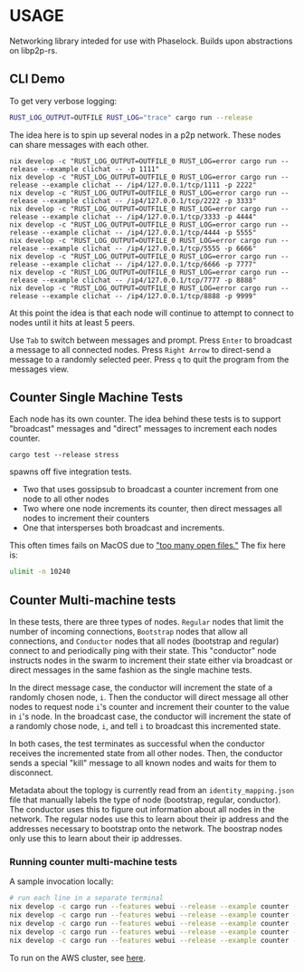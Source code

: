 # USAGE

Networking library inteded for use with Phaselock. Builds upon abstractions on libp2p-rs.

## CLI Demo

To get very verbose logging:

```bash
RUST_LOG_OUTPUT=OUTFILE RUST_LOG="trace" cargo run --release
```

The idea here is to spin up several nodes in a p2p network. These nodes can share messages with each other.

```
nix develop -c "RUST_LOG_OUTPUT=OUTFILE_0 RUST_LOG=error cargo run --release --example clichat -- -p 1111"
nix develop -c "RUST_LOG_OUTPUT=OUTFILE_0 RUST_LOG=error cargo run --release --example clichat -- /ip4/127.0.0.1/tcp/1111 -p 2222"
nix develop -c "RUST_LOG_OUTPUT=OUTFILE_0 RUST_LOG=error cargo run --release --example clichat -- /ip4/127.0.0.1/tcp/2222 -p 3333"
nix develop -c "RUST_LOG_OUTPUT=OUTFILE_0 RUST_LOG=error cargo run --release --example clichat -- /ip4/127.0.0.1/tcp/3333 -p 4444"
nix develop -c "RUST_LOG_OUTPUT=OUTFILE_0 RUST_LOG=error cargo run --release --example clichat -- /ip4/127.0.0.1/tcp/4444 -p 5555"
nix develop -c "RUST_LOG_OUTPUT=OUTFILE_0 RUST_LOG=error cargo run --release --example clichat -- /ip4/127.0.0.1/tcp/5555 -p 6666"
nix develop -c "RUST_LOG_OUTPUT=OUTFILE_0 RUST_LOG=error cargo run --release --example clichat -- /ip4/127.0.0.1/tcp/6666 -p 7777"
nix develop -c "RUST_LOG_OUTPUT=OUTFILE_0 RUST_LOG=error cargo run --release --example clichat -- /ip4/127.0.0.1/tcp/7777 -p 8888"
nix develop -c "RUST_LOG_OUTPUT=OUTFILE_0 RUST_LOG=error cargo run --release --example clichat -- /ip4/127.0.0.1/tcp/8888 -p 9999"
```

At this point the idea is that each node will continue to attempt to connect to nodes
until it hits at least 5 peers.

Use `Tab` to switch between messages and prompt. Press `Enter` to broadcast a message to all connected nodes.
Press `Right Arrow` to direct-send a message to a randomly selected peer.
Press `q` to quit the program from the messages view.

## Counter Single Machine Tests

Each node has its own counter. The idea behind these tests is to support "broadcast" messages and "direct" messages to increment each nodes counter.

`cargo test --release stress`

spawns off five integration tests.

- Two that uses gossipsub to broadcast a counter increment from one node to all other nodes
- Two where one node increments its counter, then direct messages all nodes to increment their counters
- One that intersperses both broadcast and increments.

This often times fails on MacOS due to ["too many open files."](https://github.com/EspressoSystems/phaselock-networking-demo/issues/18) The fix here is:

```bash
ulimit -n 10240
```

## Counter Multi-machine tests

In these tests, there are three types of nodes. `Regular` nodes that limit the number of incoming connections, `Bootstrap` nodes that allow all connections, and `Conductor` nodes that all nodes (bootstrap and regular) connect to and periodically ping with their state. This "conductor" node instructs nodes in the swarm to increment their state either via broadcast or direct messages in the same fashion as the single machine tests.

In the direct message case, the conductor will increment the state of a randomly chosen node, `i`. Then the conductor will direct message all other nodes to request node `i`'s counter and increment their counter to the value in `i`'s node. In the broadcast case, the conductor will increment the state of a randomly chose node, `i`, and tell `i` to broadcast this incremented state.

In both cases, the test terminates as successful when the conductor receives the incremented state from all other nodes. Then, the conductor sends a special "kill" message to all known nodes and waits for them to disconnect.

Metadata about the toplogy is currently read from an `identity_mapping.json` file that manually labels the type of node (bootstrap, regular, conductor). The conductor uses this to figure out information about all nodes in the network. The regular nodes use this to learn about their ip address and the addresses necessary to bootstrap onto the network. The boostrap nodes only use this to learn about their ip addresses.

### Running counter multi-machine tests

A sample invocation locally:

```bash
# run each line in a separate terminal
nix develop -c cargo run --features webui --release --example counter -- --bound_addr 127.0.0.1:9000 --node_type Bootstrap --num_nodes 5 --bootstrap 127.0.0.1:9000 --webui 127.0.0.1:8000
nix develop -c cargo run --features webui --release --example counter -- --bound_addr 127.0.0.1:9001 --node_type Regular --num_nodes 5 --bootstrap 127.0.0.1:9000 --webui 127.0.0.1:8001
nix develop -c cargo run --features webui --release --example counter -- --bound_addr 127.0.0.1:9002 --node_type Regular --num_nodes 5 --bootstrap 127.0.0.1:9000 --webui 127.0.0.1:8002
nix develop -c cargo run --features webui --release --example counter -- --bound_addr 127.0.0.1:9003 --node_type Regular --num_nodes 5 --bootstrap 127.0.0.1:9000 --webui 127.0.0.1:8003
nix develop -c cargo run --features webui --release --example counter -- --bound_addr 127.0.0.1:9004 --node_type Conductor --num_nodes 5 --bootstrap 127.0.0.1:9000 --webui 127.0.0.1:8004
```

To run on the AWS cluster, see [here](https://github.com/EspressoSystems/cloud-infrastructure/blob/c86873a5c647772836907fc206fce5702a5878bb/ansible/networking-demo/README.md).
